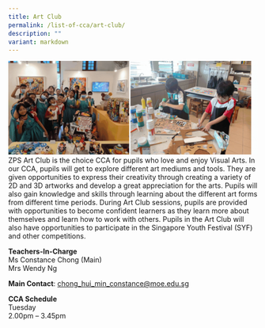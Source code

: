 ```yaml
---
title: Art Club
permalink: /list-of-cca/art-club/
description: ""
variant: markdown
---
```

![](/images/CCAs/2023_Art_CCA_GIF.gif)
ZPS Art Club is the choice CCA for pupils who love and enjoy Visual Arts. In our CCA, pupils will get to explore different art mediums and tools. They are given opportunities to express their creativity through creating a variety of 2D and 3D artworks and develop a great appreciation for the arts. Pupils will also gain knowledge and skills through learning about the different art forms from different time periods. During Art Club sessions, pupils are provided with opportunities to become confident learners as they learn more about themselves and learn how to work with others. Pupils in the Art Club will also have opportunities to participate in the Singapore Youth Festival (SYF) and other competitions.

**Teachers-In-Charge**
<br>Ms Constance Chong (Main)
<br>Mrs Wendy Ng

**Main Contact**: chong_hui_min_constance@moe.edu.sg

**CCA Schedule**
<br>Tuesday
<br>2.00pm – 3.45pm